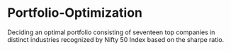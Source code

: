 # Portfolio-Optimization
Deciding an optimal portfolio consisting of seventeen top companies in distinct industries recognized by Nifty 50 Index based on the sharpe ratio.
